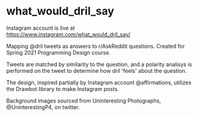 # what_would_dril_say

Instagram account is live at https://www.instagram.com/what_would_dril_say/

Mapping @dril tweets as answers to r/AskReddit questions. Created for Spring 2021 Programming Design course.

Tweets are matched by similarity to the question, and a polarity analisys is performed on the tweet to determine how dril 'feels' about the question. 

The design, inspired partially by Instagram account @affirmations, utilizes the Drawbot library to make Instagram posts.

Background images sourced from Uninteresting Photographs, @UninterestingP4, on twitter.